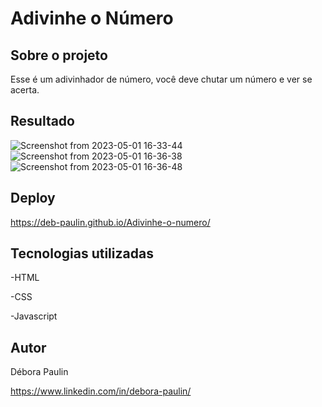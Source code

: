 # Adivinhe o Número

## Sobre o projeto
Esse é um adivinhador de número, você deve chutar um número e ver se acerta. 

## Resultado 
![Screenshot from 2023-05-01 16-33-44](https://user-images.githubusercontent.com/113848968/235516863-0ae43481-74d3-4cb9-9e6a-d4d0953c0db0.png)
![Screenshot from 2023-05-01 16-36-38](https://user-images.githubusercontent.com/113848968/235517284-63cf8903-20c5-45f1-a98f-00985d29cebc.png)
![Screenshot from 2023-05-01 16-36-48](https://user-images.githubusercontent.com/113848968/235517302-bd94cebc-b856-4f25-a400-dd94bd0da691.png)

## Deploy
https://deb-paulin.github.io/Adivinhe-o-numero/

## Tecnologias utilizadas
-HTML 

-CSS

-Javascript

## Autor

Débora Paulin

https://www.linkedin.com/in/debora-paulin/
